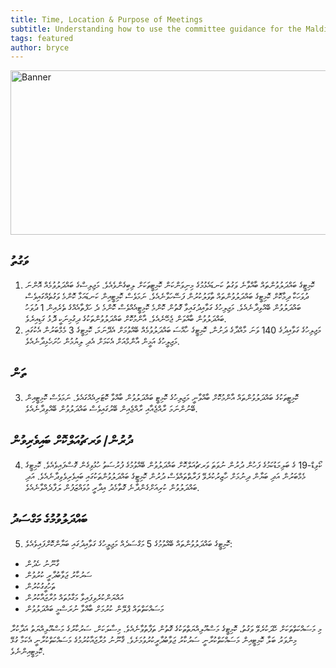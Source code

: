 ```yaml
---
title: Time, Location & Purpose of Meetings
subtitle: Understanding how to use the committee guidance for the Maldives Parliament
tags: featured
author: bryce
---
```


<img src="../../uploads/docs-banner-3.jpg" alt="Banner" width="755" height="263">

<h2>ވަގުތު</h2>

<ol>
<li>ކޮމިޓީގެ ބައްދަލުވުންތައް ބާއްވާނެ ވަގުތު ކަނޑައެޅުމުގެ މިނިވަންކަން ކޮމިޓީތަކަށް ލިބިގެންވެއެވެ. މަޖިލިސްގެ ބައްދަލުވުމެއް އޮންނަ ދުވަހަކާ ދިމާކޮށް ކޮމިޓީގެ ބައްދަލުވުންތައް ތާވަލުކުރުން ފަސޭހަވާނެއެވެ. ނަމަވެސް ކޮމިޓީއިން ކަނޑައަޅާ ކޮންމެ ވަގުތެއްގައިވެސް ބައްދަލުވުން ބޭއްވިދާނެއެވެ. މަޖިލިހުގެ ގަވާއިދުގައިވާ ގޮތުން ކޮންމެ ކޮމިޓީއެއްވެސް ކޮންމެ ދެ ހަފްތާއެއްގެ ތެރެއިން 1 ދުވަހު ބައްދަލުވުން ބާއްވަން ޖެހޭނެއެވެ. އާންމުކޮށް ބައްދަލުވުންތަކުގެ ދިގުމިނަކީ ދޮޅު ގަޑިއިރެވެ. </li>
<li>މަޖިލިހުގެ ގަވާއިދުގެ 140 ވަނަ މާއްދާގެ ދަށުން، ކޮމިޓީގެ ހާއްސަ ބައްދަލުވުމެއް ބޭއްވުމަށް އެދޭނަމަ، ކޮމިޓީގެ 3 މެމްބަރުން އެކުގައި މަޖިލީހުގެ އަމީން އާންމްއަށް އެކަމަށް އެދި ލިޔުމުން ހުށަހެޅިދާނެއެވެ. </li>
</ol>

<h2>ތަން</h2>

<ol start="3">
<li>ކޮމިޓީތަކުގެ ބައްދަލުވުންތައް އާންމުކޮށް ބާއްވާނީ މަޖިލިހުގެ ކޮމިޓީ ބައްދަލުވުން ބާއްވާ ކޮޓަރިއެއްގައެވެ. ނަމަވެސް ކޮމިޓީއިން ބޭނުންނަމަ ރާއްޖެއާއި ރާއްޖެއިން ބޭރުގައިވެސް ބައްދަލުވުން ބޭއްވިދާނެއެވެ. </li>
</ol>

<h2>ދުރުން/ ވަރޗުއަލްކޮށް ބައިވެރިވުން</h2>

<ol start="4">
<li>ކޯވިޑް-19 ގެ ބަލިމަޑުކަމުގެ ފަހުން ދުރުން ނުވަތަ ވަރޗުއަލްކޮށް ބައްދަލުވުން ބޭއްވުމުގެ ފުރުސަތު ހުޅުވިގެން ގޮސްފައިވެއެވެ. ކޮމިޓީގެ މެމްބަރުން އަދި ބަޔާން ދިނުމަށް ހާޒިރުކުރެވޭ ފަރާތްތައްވެސް ދުރުން ކޮމިޓީގެ ބައްދަލުވުންތަކުގައި ބައިވެރިވެވިދާނެއެވެ. އަދި ބައްދަލުވުން ކުރިއަށްގެންދާނެ ގޮތާމެދު އިދާރީ މުވައްޒަފުން ލަފާދެއްވާނެއެވެ. </li>
</ol>

<h2>	ބައްދަލުވުމުގެ މަގްސަދު</h2>

<ol start="5">
<li>ކޮމިޓީގެ ބައްދަލުވުންތައް ބޭއްވުމުގެ 5 މަގްސަދެއް މަޖިލީހުގެ ގަވާއިދުގައި ބަޔާންކޮށްފައިވެއެވެ: </li>
</ol>
<ul>
<li>ގާނޫނު ހެދުން</li>
<li>ސަރުކާރު ޖަވާބުދާރީ ކުރުވުން</li>
<li>ތަހުގީގުކުރުން</li>
<li>އައްޔަންކުރެވިފައިވާ މަގާމުތައް މުރާޖައާކުރުން</li>
<li>މަސައްކަތްތައް ޕްލޭން ކުރުމަށް ބާއްވާ ނުރަސްމީ ބައްދަލުވުން</li>
</ul>

<p>މި މަސައްކަތްތަކަށް ހޭދަކުރެވޭ ވަގުތު، ކޮމިޓީގެ މަސްއޫލިއްޔަތްތަކުގެ ގޮތުން ތަފާތުވާނެއެވެ. މިސާލަކަށް، ސަރުކާރުގެ މަސްއޫލިއްޔަތު އަދާކުރާ މިންވަރު ބަލާ ކޮމިޓީއިން މަސައްކަތްކުރާނީ ސަރުކާރު ޖަވާބުދާރީކުރުވުމަށެވެ. ޤާނޫނު މުރާޖައާކުރުމުގެ މަސައްކަތްކުރާނީ އެކަމާ ގުޅޭ ކޮމިޓީއިންނެވެ. </p>
